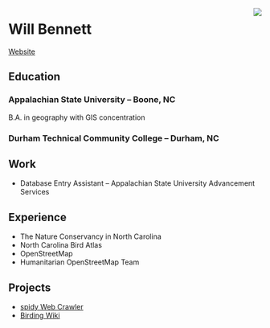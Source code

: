<a href="#"><img align="right" src="https://wiki.rivermont.xyz/images/2/2a/Birdingwiki_logo_315px.png" /></a>

# Will Bennett
[Website](https://rivermont.xyz)

## Education
### Appalachian State University – Boone, NC
B.A. in geography with GIS concentration
### Durham Technical Community College – Durham, NC

## Work
* Database Entry Assistant – Appalachian State University Advancement Services

## Experience
* The Nature Conservancy in North Carolina
* North Carolina Bird Atlas
* OpenStreetMap
* Humanitarian OpenStreetMap Team

## Projects
* [spidy Web Crawler](https://github.com/rivermont/spidy)
* [Birding Wiki](https://wiki.rivermont.xyz)
